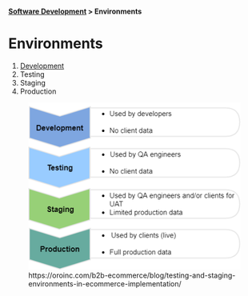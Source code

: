 #### [Software Development](../README.md) > Environments

# Environments 

1. [Development](environments-development.md)
2. Testing
3. Staging
4. Production





<figure>
	<img src="../Assets/software-environments.png">
	<figcaption align = "left">
		https://oroinc.com/b2b-ecommerce/blog/testing-and-staging-environments-in-ecommerce-implementation/
	</figcaption>
</figure>

